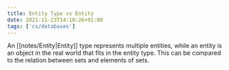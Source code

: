 ```yaml
---
title: Entity Type vs Entity
date: 2021-11-23T14:10:26+01:00
tags: ['cs/databases']
---
```

An [[notes/Entity|Entity]] type represents multiple entities, while an entity is an object in the real world that fits in the entity type. This can be compared to the relation between sets and elements of sets.